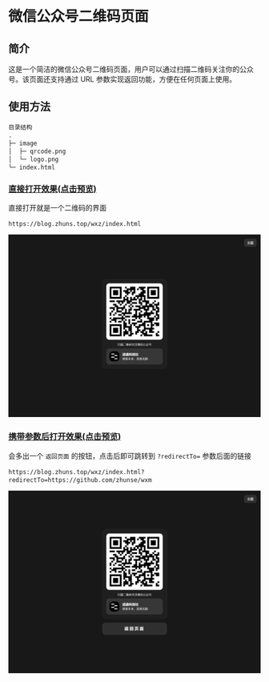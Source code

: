 # 微信公众号二维码页面

## 简介

这是一个简洁的微信公众号二维码页面，用户可以通过扫描二维码关注你的公众号。该页面还支持通过 URL 参数实现返回功能，方便在任何页面上使用。

## 使用方法


```
目录结构
.
├─ image
│  ├─ qrcode.png
│  └─ logo.png
└─ index.html
```

### [直接打开效果(点击预览)](https://blog.zhuns.top/wxz/index.html)

直接打开就是一个二维码的界面

```
https://blog.zhuns.top/wxz/index.html
```
![](/img/01.png)

### [携带参数后打开效果(点击预览)](https://blog.zhuns.top/wxz/index.html?redirectTo=https://github.com/zhunse/wxm)

会多出一个 ```返回页面``` 的按钮，点击后即可跳转到 ```?redirectTo=``` 参数后面的链接

```
https://blog.zhuns.top/wxz/index.html?redirectTo=https://github.com/zhunse/wxm
```
![](/img/02.png)